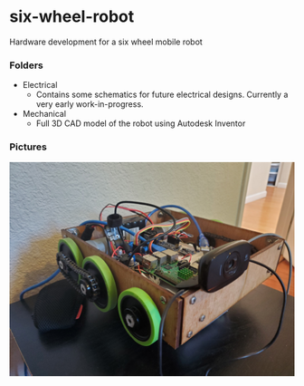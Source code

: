 # six-wheel-robot
Hardware development for a six wheel mobile robot

### Folders
* Electrical
  * Contains some schematics for future electrical designs. Currently a very early work-in-progress.
* Mechanical
  * Full 3D CAD model of the robot using Autodesk Inventor
  
### Pictures
![Robot assembled in real life](/pictures/robot-build.jpg?raw=true "Robot")
